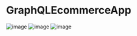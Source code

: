 # GraphQLEcommerceApp
![image](https://user-images.githubusercontent.com/43849911/69919321-a3494680-14a1-11ea-8ae7-5c3f7d05e9ff.png)
![image](https://user-images.githubusercontent.com/43849911/70347985-b6845980-1887-11ea-83af-1773a954f103.png)
![image](https://user-images.githubusercontent.com/43849911/71746363-b1202c00-2e92-11ea-972b-5109f9f7f0f9.png)

